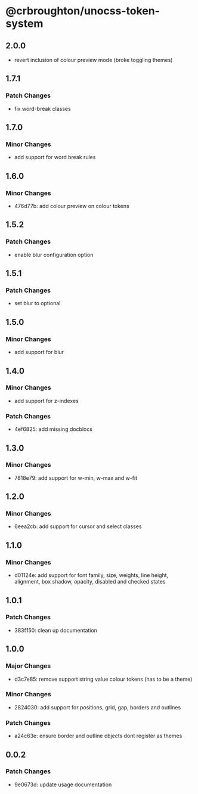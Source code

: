 # @crbroughton/unocss-token-system

## 2.0.0

- revert inclusion of colour preview mode (broke toggling themes)

## 1.7.1

### Patch Changes

- fix word-break classes

## 1.7.0

### Minor Changes

- add support for word break rules

## 1.6.0

### Minor Changes

- 476d77b: add colour preview on colour tokens

## 1.5.2

### Patch Changes

- enable blur configuration option

## 1.5.1

### Patch Changes

- set blur to optional

## 1.5.0

### Minor Changes

- add support for blur

## 1.4.0

### Minor Changes

- add support for z-indexes

### Patch Changes

- 4ef6825: add missing docblocs

## 1.3.0

### Minor Changes

- 7818e79: add support for w-min, w-max and w-fit

## 1.2.0

### Minor Changes

- 6eea2cb: add support for cursor and select classes

## 1.1.0

### Minor Changes

- d01124e: add support for font family, size, weights, line height, alignment, box shadow, opacity, disabled and checked states

## 1.0.1

### Patch Changes

- 383f150: clean up documentation

## 1.0.0

### Major Changes

- d3c7e85: remove support string value colour tokens (has to be a theme)

### Minor Changes

- 2824030: add support for positions, grid, gap, borders and outlines

### Patch Changes

- a24c63e: ensure border and outline objects dont register as themes

## 0.0.2

### Patch Changes

- 9e0673d: update usage documentation
